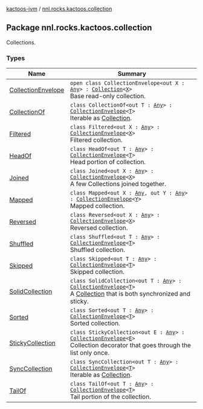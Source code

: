[kactoos-jvm](../index.md) / [nnl.rocks.kactoos.collection](./index.md)

## Package nnl.rocks.kactoos.collection

Collections.

### Types

| Name | Summary |
|---|---|
| [CollectionEnvelope](-collection-envelope/index.md) | `open class CollectionEnvelope<out X : `[`Any`](https://kotlinlang.org/api/latest/jvm/stdlib/kotlin/-any/index.html)`> : `[`Collection`](https://kotlinlang.org/api/latest/jvm/stdlib/kotlin.collections/-collection/index.html)`<`[`X`](-collection-envelope/index.md#X)`>`<br>Base read-only collection. |
| [CollectionOf](-collection-of/index.md) | `class CollectionOf<out T : `[`Any`](https://kotlinlang.org/api/latest/jvm/stdlib/kotlin/-any/index.html)`> : `[`CollectionEnvelope`](-collection-envelope/index.md)`<`[`T`](-collection-of/index.md#T)`>`<br>Iterable as [Collection](https://kotlinlang.org/api/latest/jvm/stdlib/kotlin.collections/-collection/index.html). |
| [Filtered](-filtered/index.md) | `class Filtered<out X : `[`Any`](https://kotlinlang.org/api/latest/jvm/stdlib/kotlin/-any/index.html)`> : `[`CollectionEnvelope`](-collection-envelope/index.md)`<`[`X`](-filtered/index.md#X)`>`<br>Filtered collection. |
| [HeadOf](-head-of/index.md) | `class HeadOf<out T : `[`Any`](https://kotlinlang.org/api/latest/jvm/stdlib/kotlin/-any/index.html)`> : `[`CollectionEnvelope`](-collection-envelope/index.md)`<`[`T`](-head-of/index.md#T)`>`<br>Head portion of collection. |
| [Joined](-joined/index.md) | `class Joined<out X : `[`Any`](https://kotlinlang.org/api/latest/jvm/stdlib/kotlin/-any/index.html)`> : `[`CollectionEnvelope`](-collection-envelope/index.md)`<`[`X`](-joined/index.md#X)`>`<br>A few Collections joined together. |
| [Mapped](-mapped/index.md) | `class Mapped<out X : `[`Any`](https://kotlinlang.org/api/latest/jvm/stdlib/kotlin/-any/index.html)`, out Y : `[`Any`](https://kotlinlang.org/api/latest/jvm/stdlib/kotlin/-any/index.html)`> : `[`CollectionEnvelope`](-collection-envelope/index.md)`<`[`Y`](-mapped/index.md#Y)`>`<br>Mapped collection. |
| [Reversed](-reversed/index.md) | `class Reversed<out X : `[`Any`](https://kotlinlang.org/api/latest/jvm/stdlib/kotlin/-any/index.html)`> : `[`CollectionEnvelope`](-collection-envelope/index.md)`<`[`X`](-reversed/index.md#X)`>`<br>Reversed collection. |
| [Shuffled](-shuffled/index.md) | `class Shuffled<out T : `[`Any`](https://kotlinlang.org/api/latest/jvm/stdlib/kotlin/-any/index.html)`> : `[`CollectionEnvelope`](-collection-envelope/index.md)`<`[`T`](-shuffled/index.md#T)`>`<br>Shuffled collection. |
| [Skipped](-skipped/index.md) | `class Skipped<out T : `[`Any`](https://kotlinlang.org/api/latest/jvm/stdlib/kotlin/-any/index.html)`> : `[`CollectionEnvelope`](-collection-envelope/index.md)`<`[`T`](-skipped/index.md#T)`>`<br>Skipped collection. |
| [SolidCollection](-solid-collection/index.md) | `class SolidCollection<out T : `[`Any`](https://kotlinlang.org/api/latest/jvm/stdlib/kotlin/-any/index.html)`> : `[`CollectionEnvelope`](-collection-envelope/index.md)`<`[`T`](-solid-collection/index.md#T)`>`<br>A [Collection](https://kotlinlang.org/api/latest/jvm/stdlib/kotlin.collections/-collection/index.html) that is both synchronized and sticky. |
| [Sorted](-sorted/index.md) | `class Sorted<out T : `[`Any`](https://kotlinlang.org/api/latest/jvm/stdlib/kotlin/-any/index.html)`> : `[`CollectionEnvelope`](-collection-envelope/index.md)`<`[`T`](-sorted/index.md#T)`>`<br>Sorted collection. |
| [StickyCollection](-sticky-collection/index.md) | `class StickyCollection<out E : `[`Any`](https://kotlinlang.org/api/latest/jvm/stdlib/kotlin/-any/index.html)`> : `[`CollectionEnvelope`](-collection-envelope/index.md)`<`[`E`](-sticky-collection/index.md#E)`>`<br>Collection decorator that goes through the list only once. |
| [SyncCollection](-sync-collection/index.md) | `class SyncCollection<out T : `[`Any`](https://kotlinlang.org/api/latest/jvm/stdlib/kotlin/-any/index.html)`> : `[`CollectionEnvelope`](-collection-envelope/index.md)`<`[`T`](-sync-collection/index.md#T)`>`<br>Iterable as [Collection](https://kotlinlang.org/api/latest/jvm/stdlib/kotlin.collections/-collection/index.html). |
| [TailOf](-tail-of/index.md) | `class TailOf<out T : `[`Any`](https://kotlinlang.org/api/latest/jvm/stdlib/kotlin/-any/index.html)`> : `[`CollectionEnvelope`](-collection-envelope/index.md)`<`[`T`](-tail-of/index.md#T)`>`<br>Tail portion of the collection. |
